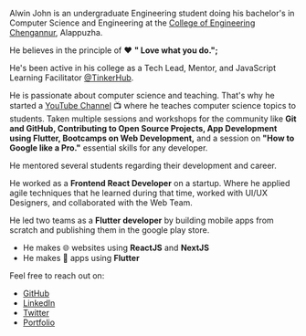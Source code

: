 Alwin John is an undergraduate Engineering student doing his bachelor's in Computer Science and Engineering at the [College of Engineering Chengannur](https://ceconline.edu/), Alappuzha.

He believes in the principle of ❤️ **" Love what you do.";**

He's been active in his college as a Tech Lead, Mentor, and JavaScript Learning Facilitator [@TinkerHub](https://github.com/tinkerhub).

He is passionate about computer science and teaching. That's why he started a [YouTube Channel](https://www.youtube.com/c/AlwinJohn) 📺 where he teaches computer science topics to students. Taken multiple sessions and workshops for the community like **Git and GitHub, Contributing to Open Source Projects, App Development using Flutter, Bootcamps on Web Development,** and a session on **"How to Google like a Pro."** essential skills for any developer.

He mentored several students regarding their development and career.

He worked as a **Frontend React Developer** on a startup. Where he applied agile techniques that he learned during that time, worked with UI/UX Designers, and collaborated with the Web Team.

He led two teams as a **Flutter developer** by building mobile apps from scratch and publishing them in the google play store.

- He makes 🌐  websites using **ReactJS** and **NextJS**
- He makes 📱 apps using **Flutter**

Feel free to reach out on:
- [GitHub](https://github.com/Dexters-Hub)
- [LinkedIn](https://www.linkedin.com/in/alwinjohn/)
- [Twitter](https://twitter.com/_alwin_john)
- [Portfolio](https://alwinjohn.me/)